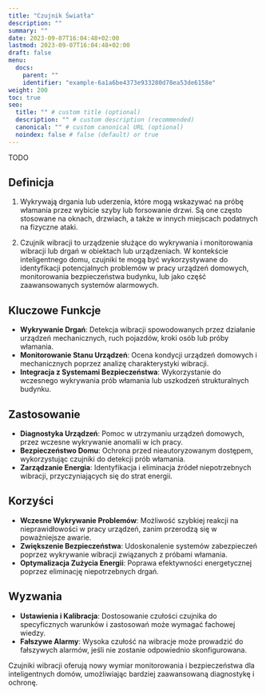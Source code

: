 ```yaml
---
title: "Czujnik Światła"
description: ""
summary: ""
date: 2023-09-07T16:04:48+02:00
lastmod: 2023-09-07T16:04:48+02:00
draft: false
menu:
  docs:
    parent: ""
    identifier: "example-6a1a6be4373e933280d78ea53de6158e"
weight: 200
toc: true
seo:
  title: "" # custom title (optional)
  description: "" # custom description (recommended)
  canonical: "" # custom canonical URL (optional)
  noindex: false # false (default) or true
---
```


TODO

## Definicja

1) Wykrywają drgania lub uderzenia, które mogą wskazywać na próbę włamania przez wybicie szyby lub forsowanie drzwi. Są one często stosowane na oknach, drzwiach, a także w innych miejscach podatnych na fizyczne ataki.

2) Czujnik wibracji to urządzenie służące do wykrywania i monitorowania wibracji lub drgań w obiektach lub urządzeniach. W kontekście inteligentnego domu, czujniki te mogą być wykorzystywane do identyfikacji potencjalnych problemów w pracy urządzeń domowych, monitorowania bezpieczeństwa budynku, lub jako część zaawansowanych systemów alarmowych.

## Kluczowe Funkcje

- **Wykrywanie Drgań**: Detekcja wibracji spowodowanych przez działanie urządzeń mechanicznych, ruch pojazdów, kroki osób lub próby włamania.
- **Monitorowanie Stanu Urządzeń**: Ocena kondycji urządzeń domowych i mechanicznych poprzez analizę charakterystyki wibracji.
- **Integracja z Systemami Bezpieczeństwa**: Wykorzystanie do wczesnego wykrywania prób włamania lub uszkodzeń strukturalnych budynku.

## Zastosowanie

- **Diagnostyka Urządzeń**: Pomoc w utrzymaniu urządzeń domowych, przez wczesne wykrywanie anomalii w ich pracy.
- **Bezpieczeństwo Domu**: Ochrona przed nieautoryzowanym dostępem, wykorzystując czujniki do detekcji prób włamania.
- **Zarządzanie Energia**: Identyfikacja i eliminacja źródeł niepotrzebnych wibracji, przyczyniających się do strat energii.

## Korzyści

- **Wczesne Wykrywanie Problemów**: Możliwość szybkiej reakcji na nieprawidłowości w pracy urządzeń, zanim przerodzą się w poważniejsze awarie.
- **Zwiększenie Bezpieczeństwa**: Udoskonalenie systemów zabezpieczeń poprzez wykrywanie wibracji związanych z próbami włamania.
- **Optymalizacja Zużycia Energii**: Poprawa efektywności energetycznej poprzez eliminację niepotrzebnych drgań.

## Wyzwania

- **Ustawienia i Kalibracja**: Dostosowanie czułości czujnika do specyficznych warunków i zastosowań może wymagać fachowej wiedzy.
- **Fałszywe Alarmy**: Wysoka czułość na wibracje może prowadzić do fałszywych alarmów, jeśli nie zostanie odpowiednio skonfigurowana.

Czujniki wibracji oferują nowy wymiar monitorowania i bezpieczeństwa dla inteligentnych domów, umożliwiając bardziej zaawansowaną diagnostykę i ochronę.
